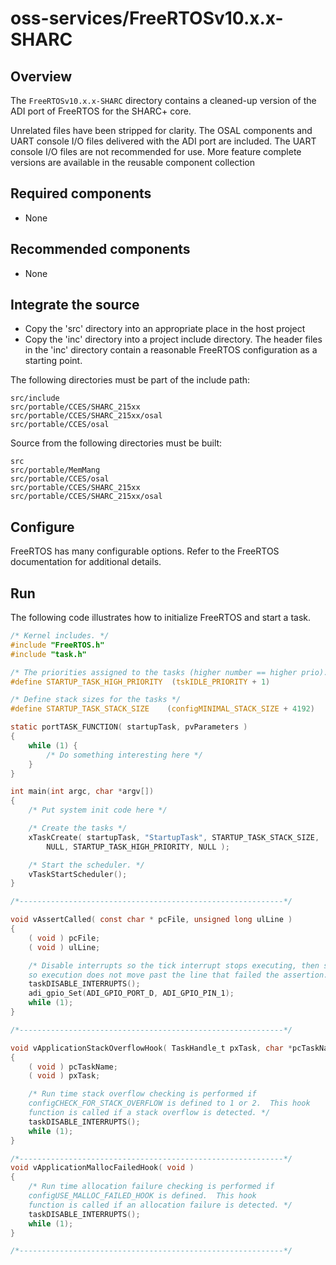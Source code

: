 # oss-services/FreeRTOSv10.x.x-SHARC

## Overview

The `FreeRTOSv10.x.x-SHARC` directory contains a cleaned-up version of the
ADI port of FreeRTOS for the SHARC+ core.

Unrelated files have been stripped for clarity.  The OSAL components and
UART console I/O files delivered with the ADI port are included.  The UART
console I/O files are not recommended for use.  More feature complete
versions are available in the reusable component collection

## Required components

- None

## Recommended components

- None

## Integrate the source

- Copy the 'src' directory into an appropriate place in the host project
- Copy the 'inc' directory into a project include directory.  The header files in the 'inc' directory contain a reasonable FreeRTOS configuration as a starting point.

The following directories must be part of the include path:

```
src/include
src/portable/CCES/SHARC_215xx
src/portable/CCES/SHARC_215xx/osal
src/portable/CCES/osal
```

Source from the following directories must be built:

```
src
src/portable/MemMang
src/portable/CCES/osal
src/portable/CCES/SHARC_215xx
src/portable/CCES/SHARC_215xx/osal
```

## Configure

FreeRTOS has many configurable options.  Refer to the FreeRTOS documentation for additional details.

## Run

The following code illustrates how to initialize FreeRTOS and start a task.

```C
/* Kernel includes. */
#include "FreeRTOS.h"
#include "task.h"

/* The priorities assigned to the tasks (higher number == higher prio). */
#define STARTUP_TASK_HIGH_PRIORITY  (tskIDLE_PRIORITY + 1)

/* Define stack sizes for the tasks */
#define STARTUP_TASK_STACK_SIZE    (configMINIMAL_STACK_SIZE + 4192)

static portTASK_FUNCTION( startupTask, pvParameters )
{
    while (1) {
        /* Do something interesting here */
    }
}

int main(int argc, char *argv[])
{
    /* Put system init code here */

    /* Create the tasks */
    xTaskCreate( startupTask, "StartupTask", STARTUP_TASK_STACK_SIZE,
        NULL, STARTUP_TASK_HIGH_PRIORITY, NULL );

    /* Start the scheduler. */
    vTaskStartScheduler();
}

/*-----------------------------------------------------------*/

void vAssertCalled( const char * pcFile, unsigned long ulLine )
{
    ( void ) pcFile;
    ( void ) ulLine;

    /* Disable interrupts so the tick interrupt stops executing, then sit in a loop
    so execution does not move past the line that failed the assertion. */
    taskDISABLE_INTERRUPTS();
    adi_gpio_Set(ADI_GPIO_PORT_D, ADI_GPIO_PIN_1);
    while (1);
}

/*-----------------------------------------------------------*/

void vApplicationStackOverflowHook( TaskHandle_t pxTask, char *pcTaskName )
{
    ( void ) pcTaskName;
    ( void ) pxTask;

    /* Run time stack overflow checking is performed if
    configCHECK_FOR_STACK_OVERFLOW is defined to 1 or 2.  This hook
    function is called if a stack overflow is detected. */
    taskDISABLE_INTERRUPTS();
    while (1);
}

/*-----------------------------------------------------------*/
void vApplicationMallocFailedHook( void )
{
    /* Run time allocation failure checking is performed if
    configUSE_MALLOC_FAILED_HOOK is defined.  This hook
    function is called if an allocation failure is detected. */
    taskDISABLE_INTERRUPTS();
    while (1);
}

/*-----------------------------------------------------------*/
```

